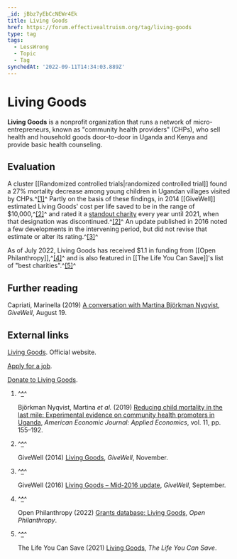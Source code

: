 ```yaml
---
_id: jBbz7yEbCcNEWr4Ek
title: Living Goods
href: https://forum.effectivealtruism.org/tag/living-goods
type: tag
tags:
  - LessWrong
  - Topic
  - Tag
synchedAt: '2022-09-11T14:34:03.889Z'
---
```

# Living Goods

**Living Goods** is a nonprofit organization that runs a network of micro-entrepreneurs, known as "community health providers" (CHPs), who sell health and household goods door-to-door in Uganda and Kenya and provide basic health counseling.

Evaluation
----------

A cluster [[Randomized controlled trials|randomized controlled trial]] found a 27% mortality decrease among young children in Ugandan villages visited by CHPs.^[\[1\]](#fndunwqch63x5)^ Partly on the basis of these findings, in 2014 [[GiveWell]] estimated Living Goods' cost per life saved to be in the range of $10,000,^[\[2\]](#fnd8korq50g58)^ and rated it a [standout charity](https://forum.effectivealtruism.org/tag/givewell#Standout_charities) every year until 2021, when that designation was discontinued.^[\[2\]](#fnd8korq50g58)^ An update published in 2016 noted a few developments in the intervening period, but did not revise that estimate or alter its rating.^[\[3\]](#fn3x3q74msno6)^

As of July 2022, Living Goods has received $1.1 in funding from [[Open Philanthropy]],^[\[4\]](#fnqaatziguqs)^ and is also featured in [[The Life You Can Save]]'s list of "best charities".^[\[5\]](#fn98xzojhjxo7)^

Further reading
---------------

Capriati, Marinella (2019) [A conversation with Martina Björkman Nyqvist](https://docs.google.com/document/d/1SxD4pMQbh_0eAsr-4oMoDNFTTnAJT4ShkjOsPtvEH-o/edit?usp=embed_facebook), *GiveWell*, August 19.

External links
--------------

[Living Goods](https://livinggoods.org/). Official website.

[Apply for a job](https://livinggoods.applytojob.com/apply/).

[Donate to Living Goods](https://livinggoods.org/give/).

1.  ^**[^](#fnrefdunwqch63x5)**^
    
    Björkman Nyqvist, Martina *et al.* (2019) [Reducing child mortality in the last mile: Experimental evidence on community health promoters in Uganda](https://doi.org/10.1257/app.20170201), *American Economic Journal: Applied Economics*, vol. 11, pp. 155–192.
    
2.  ^**[^](#fnrefd8korq50g58)**^
    
    GiveWell (2014) [Living Goods](https://www.givewell.org/charities/living-goods), *GiveWell*, November.
    
3.  ^**[^](#fnref3x3q74msno6)**^
    
    GiveWell (2016) [Living Goods – Mid-2016 update](https://www.givewell.org/charities/living-goods/all-content/2016-update), *GiveWell*, September.
    
4.  ^**[^](#fnrefqaatziguqs)**^
    
    Open Philanthropy (2022) [Grants database: Living Goods](https://www.openphilanthropy.org/grants/?q=&organization-name=living-goods), *Open Philanthropy*.
    
5.  ^**[^](#fnref98xzojhjxo7)**^
    
    The Life You Can Save (2021) [Living Goods](https://www.thelifeyoucansave.org/best-charities/living-goods/), *The Life You Can Save*.